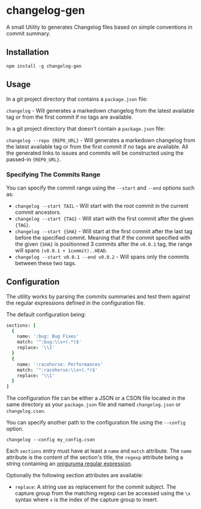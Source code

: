 # changelog-gen

A small Utility to generates Changelog files based on simple conventions in commit summary.

## Installation

`npm install -g changelog-gen`

## Usage

In a git project directory that contains a `package.json` file:

`changelog` - Will generates a markedown changelog from the latest available tag or from the first commit if no tags are available.

In a git project  directory that doesn't contain a `package.json` file:

`changelog --repo {REPO_URL}` - Will generates a markedown changelog from the latest available tag or from the first commit if no tags are available. All the generated links to issues and commits will be constructed using the passed-in `{REPO_URL}`.

### Specifying The Commits Range

You can specify the commit range using the `--start` and `--end` options such as:

- `changelog --start TAIL` - Will start with the root commit in the current commit ancestors.
- `changelog --start {TAG}` - Will start with the first commit after the given `{TAG}`.
- `changelog --start {SHA}` - Will start at the first commit after the last tag before the specified commit. Meaning that if the commit specified with the given `{SHA}` is positionned 3 commits after the `v0.0.1` tag, the range will spans `(v0.0.1 + 1commit)..HEAD`.
- `changelog --start v0.0.1 --end v0.0.2` - Will spans only the commits between these two tags.

## Configuration

The utility works by parsing the commits summaries and test them against the regular expressions defined in the configuration file.

The default configuration being:

```coffee
sections: [
  {
    name: ':bug: Bug Fixes'
    match: '^:bug:\\s+(.*)$'
    replace: '\\1'
  }
  {
    name: ':racehorse: Performances'
    match: '^:racehorse:\\s+(.*)$'
    replace: '\\1'
  }
]
```

The configuration file can be either a JSON or a CSON file located in the same directory as your `package.json` file and named `changelog.json` or `changelog.cson`.

You can specify another path to the configuration file using the `--config` option.

`changelog --config my_config.cson`

Each `sections` entry must have at least a `name` and `match` attribute. The `name` attribute is the content of the section's title, the `regexp` attribute being a string containing an [oniguruma regular expression](http://www.geocities.jp/kosako3/oniguruma/doc/RE.txt).

Optionally the following section attributes are available:
- `replace`: A string use as replacement for the commit subject. The capture group from the matching regexp can be accessed using the `\x` syntax where `x` is the index of the capture group to insert.

